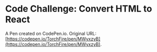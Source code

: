 # Code Challenge: Convert HTML to React

A Pen created on CodePen.io. Original URL: [https://codepen.io/TorchFire/pen/MWyxzyB](https://codepen.io/TorchFire/pen/MWyxzyB).



